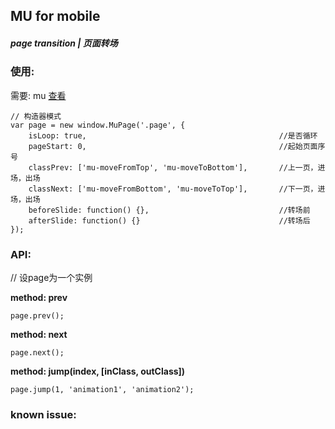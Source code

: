 ## MU for mobile

##### page transition | 页面转场

### 使用:

需要: mu [查看](https://github.com/Roeis/MU/tree/master/dist)

    // 构造器模式
    var page = new window.MuPage('.page', {
        isLoop: true,                                           //是否循环
        pageStart: 0,                                           //起始页面序号
        classPrev: ['mu-moveFromTop', 'mu-moveToBottom'],       //上一页，进场，出场
        classNext: ['mu-moveFromBottom', 'mu-moveToTop'],       //下一页，进场，出场
        beforeSlide: function() {},                             //转场前
        afterSlide: function() {}                               //转场后
    });


### API:
// 设page为一个实例

**method: prev**
    
    page.prev();

**method: next**
    
    page.next();

**method: jump(index, [inClass, outClass])**
    
    page.jump(1, 'animation1', 'animation2');

### known issue:
